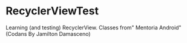 # RecyclerViewTest
Learning (and testing) RecyclerView. Classes from" Mentoria Android" (Codans By Jamilton Damasceno)
